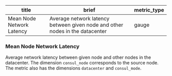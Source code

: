 title | brief | metric_type
------|-------|------------
Mean Node Network Latency | Average network latency between given node and other nodes in the datacenter | gauge

### Mean Node Network Latency
Average network latency between given node and other nodes in the datacenter. The dimension `consul_node` corresponds to the source node. The metric also has the dimensions `datacenter` and `consul_mode`.